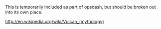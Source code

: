This is temporarily included as part of opsdash, but should be broken out into its own place.

http://en.wikipedia.org/wiki/Vulcan_(mythology)
